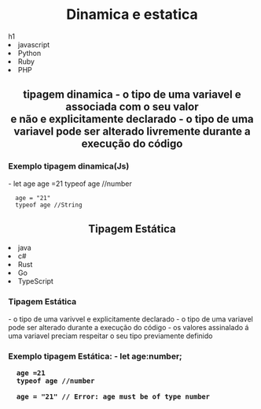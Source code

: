 <h1 align="center"> Dinamica e estatica</h1>h1

<li>javascript
<li>Python
<li>Ruby
<li> PHP


<h2 align="center"> tipagem dinamica
-  o tipo de uma variavel e associada com o seu valor </br> e não e explicitamente declarado
-  o tipo de uma variavel pode ser alterado livremente durante a execução do código

<h3>Exemplo tipagem dinamica(Js) </h3>
      - 
      let age 
      age =21 
      typeof age //number

      age = "21"
      typeof age //String


<h2 align="center"> Tipagem Estática </h2>
<li>java
<li>c#
<li>Rust
<li>Go
<li> TypeScript


<h3> Tipagem Estática </h3>
-  o tipo de uma varivvel e explicitamente declarado
-  o tipo de uma variavel pode ser alterado durante a execução do código
-  os valores assinalado á uma variavel preciam respeitar o seu tipo previamente definido

<h3> Exemplo tipagem Estática:
      - 
      let age:number;

      age =21
      typeof age //number

      age = "21" // Error: age must be of type number
